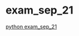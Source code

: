 # exam_sep_21

[python exam_sep_21](https://github.com/SjoerdGeraads/exam_sep_21/blob/master/exam_Sep_21_2018.ipynb)

